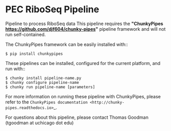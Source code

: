 # PEC RiboSeq Pipeline

Pipeline to process RiboSeq data
This pipeline requires the __"ChunkyPipes <https://github.com/djf604/chunky-pipes>"__ pipeline framework and will not run self-contained.

The ChunkyPipes framework can be easily installed with::

    $ pip install chunkypipes
    
 These pipelines can be installed, configured for the current platform, and run with::
    
    $ chunky install pipeline-name.py
    $ chunky configure pipeline-name
    $ chunky run pipeline-name [parameters]
               
 For more information on running these pipeline with ChunkyPipes, please refer to the
 `ChunkyPipes documentation <http://chunky-pipes.readthedocs.io>`_.
                
For questions about this pipeline, please contact Thomas Goodman (tgoodman at uchicago dot edu)
